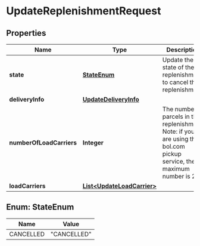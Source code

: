 # UpdateReplenishmentRequest

## Properties

 Name                     | Type                                                      | Description                                                                                                               | Notes      
--------------------------|-----------------------------------------------------------|---------------------------------------------------------------------------------------------------------------------------|------------
 **state**                | [**StateEnum**](#StateEnum)                               | Update the state of the replenishment to cancel the replenishment.                                                        | [optional] 
 **deliveryInfo**         | [**UpdateDeliveryInfo**](UpdateDeliveryInfo.md)           |                                                                                                                           | [optional] 
 **numberOfLoadCarriers** | **Integer**                                               | The number of parcels in this replenishment. Note: if you are using the bol.com pickup service, the maximum number is 20. | [optional] 
 **loadCarriers**         | [**List&lt;UpdateLoadCarrier&gt;**](UpdateLoadCarrier.md) |                                                                                                                           | [optional] 

<a name="StateEnum"></a>

## Enum: StateEnum

 Name      | Value                 
-----------|-----------------------
 CANCELLED | &quot;CANCELLED&quot; 



